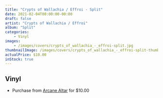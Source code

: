 ```yaml
---
title: "Crypts of Wallachia / Effroi - Split"
date: 2021-02-04T00:00:00-00:00
draft: false
artist: "Crypts of Wallachia / Effroi"
album: "Split"
categories:
    - Vinyl
images:
    - /images/covers/crypts_of_wallachia_-_effroi-split.jpg
thumbnailImage: /images/covers/crypts_of_wallachia_-_effroi-split-thumb.jpg
actualPrice: $10.00
inStock: true
---
```


## Vinyl
* Purchase from [Arcane Altar](https://arcanealtar.bigcartel.com/product/crypts-of-wallachia-effroi-split-7-ep) for $10.00
